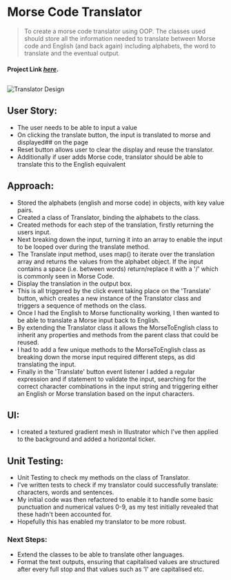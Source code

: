 # Morse Code Translator

> To create a morse code translator using OOP. The classes used should store all the information needed to translate between Morse code and English (and back again) including alphabets, the word to translate and the eventual output.
> </br>

#### Project Link [_here_](https://amiehannah.github.io/morse-code-translator/).

##

![Translator Design](assets/morse-code-translator-screenshot.png)

## User Story:

- The user needs to be able to input a value
- On clicking the translate button, the input is translated to morse and displayed## on the page
- Reset button allows user to clear the display and reuse the translator.
- Additionally if user adds Morse code, translator should be able to translate this to the English equivalent

## Approach: <br/>

- Stored the alphabets (english and morse code) in objects, with key value pairs.
- Created a class of Translator, binding the alphabets to the class.
- Created methods for each step of the translation, firstly returning the users input.
- Next breaking down the input, turning it into an array to enable the input to be looped over during the translate method.
- The Translate input method, uses map() to iterate over the translation array and returns the values from the alphabet object. If the input contains a space (i.e. between words) return/replace it with a '/' which is commonly seen in Morse Code.
- Display the translation in the output box.
- This is all triggered by the click event taking place on the 'Translate' button, which creates a new instance of the Translator class and triggers a sequence of methods on the class.
- Once I had the English to Morse functionality working, I then wanted to be able to translate a Morse input back to English.
- By extending the Translator class it allows the MorseToEnglish class to inherit any properties and methods from the parent class that could be reused.
- I had to add a few unique methods to the MorseToEnglish class as breaking down the morse input required different steps, as did translating the input.
- Finally in the 'Translate' button event listener I added a regular expression and if statement to validate the input, searching for the correct character combinations in the input string and triggering either an English or Morse translation based on the input characters.

## UI: <br/>

- I created a textured gradient mesh in Illustrator which I've then applied to the background and added a horizontal ticker.

## Unit Testing: <br/>

- Unit Testing to check my methods on the class of Translator.
- I've written tests to check if my translator could successfully translate: characters, words and sentences.
- My initial code was then refactored to enable it to handle some basic punctuation and numerical values 0-9, as my test initially revealed that these hadn't been accounted for.
- Hopefully this has enabled my translator to be more robust.

### Next Steps: <br/>

- Extend the classes to be able to translate other languages.
- Format the text outputs, ensuring that capitalised values are structured after every full stop and that values such as 'I' are capitalised etc.
